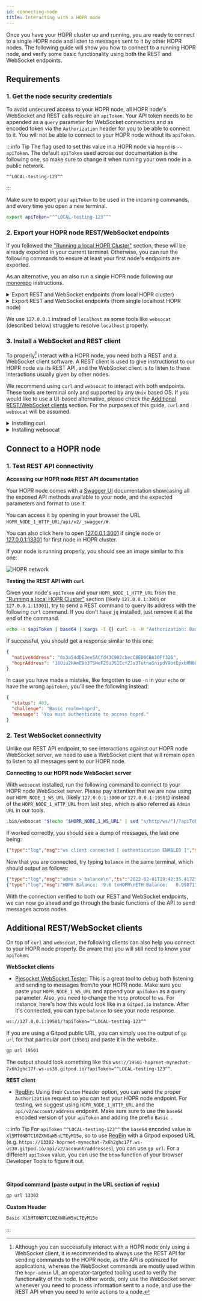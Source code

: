 ```yaml
---
id: connecting-node
title: Interacting with a HOPR node
---
```


Once you have your HOPR cluster up and running, you are ready to connect to a single HOPR node and listen to messages sent to it by other HOPR nodes.
The following guide will show you how to connect to a running HOPR node, and verify some basic functionality using both the REST and WebSocket
endpoints.

## Requirements

### 1. Get the node security credentials

To avoid unsecured access to your HOPR node, all HOPR node's WebSocket and REST calls require an `apiToken`. Your API token needs to be appended as a
`query` parameter for WebSocket connections and as encoded token via the `Authorization` header for you to be able to connect to it. You will not be
able to connect to your HOPR node without its `apiToken`.

:::info Tip
The flag used to set this value in a HOPR node via `hoprd` is `--apiToken`. The default `apiToken` used across our documentation is the following one,
so make sure to change it when running your own node in a public network.
<br/>

```
^^LOCAL-testing-123^^
```

:::

Make sure to export your `apiToken` to be used in the incoming commands, and every time you open a new terminal.

```bash
export apiToken="^^LOCAL-testing-123^^"
```

### 2. Export your HOPR node REST/WebSocket endpoints

If you followed the ["Running a local HOPR Cluster"](/developers/starting-local-cluster) section, these will be already exported in your current terminal. Otherwise, you can run the following commands to ensure at least your first node's endpoints are exported.

As an alternative, you an also run a single HOPR node following our [monorepo](https://github.com/hoprnet/hoprnet#develop) instructions.

<details>
  <summary>Export REST and WebSocket endpoints (from local HOPR cluster)</summary>
  <div>
    <div>
    <h3>Node 1</h3>
    <br/>
    <pre>
    export HOPR_NODE_1_HTTP_URL=http://127.0.0.1:13301 HOPR_NODE_1_WS_URL=http://127.0.0.1:19501
    </pre>
    <h3>API token & Node 1</h3>
    <br/>
    <pre>
    export apiToken=^^LOCAL-testing-123^^ HOPR_NODE_1_HTTP_URL=http://127.0.0.1:13301 HOPR_NODE_1_WS_URL=http://127.0.0.1:19501
    </pre>
    </div>
    <br/>
  </div>
</details>

<details>
  <summary>Export REST and WebSocket endpoints (from single localhost HOPR node)</summary>
  <div>
    <div>
    <h3>Node 1</h3>
    <br/>
    <pre>
    export HOPR_NODE_1_HTTP_URL=http://127.0.0.1:3001 HOPR_NODE_1_WS_URL=http://127.0.0.1:3000
    </pre>
    <h3>API token & Node 1</h3>
    <br/>
    <pre>
    export apiToken=^^LOCAL-testing-123^^ HOPR_NODE_1_HTTP_URL=http://127.0.0.1:3001 HOPR_NODE_1_WS_URL=http://127.0.0.1:3000
    </pre>
    </div>
    <br/>
  </div>
</details>

We use `127.0.0.1` instead of `localhost` as some tools like `websocat` (described below) struggle to resolve `localhost` properly.

### 3. Install a WebSocket and REST client

To properly[^1] interact with a HOPR node, you need both a REST and a WebSocket client software. A REST client is used to give instructionst to our
HOPR node via its REST API, and the WebSocket client is to listen to these interactions usually given by other nodes.

We recommend using `curl` and `websocat` to interact with both endpoints. These tools are terminal only and supported by any `Unix` based OS.
If you would like to use a UI-based alternative, please check the [Additional REST/WebSocket clients](#additional-restwebsocket-clients) section.
For the purposes of this guide, `curl` and `websocat` will be assumed.

<details>
  <summary>Installing curl</summary>
  <div>
    <div>Most <code>Unix</code> based systems have already <code>curl</code> installed, but in case it doesn’t you can always use the default package manager to do so. For instance, here’s how you install `curl` in Ubuntu:

<pre>
sudo apt-get install curl
</pre>

You can see if <code>curl</code> is installed in your system by running <code>which curl</code> or simply running <code>curl</code>, which will output a message like the following:

<pre>
curl: try 'curl --help' or 'curl --manual' for more information
</pre>
  </div>
  </div>
</details>

<details>
  <summary>Installing websocat</summary>
  <div>
    <div>
    <p>Our suggested client is <a href="https://github.com/vi/websocat" target="_blank" noreferral>websocat</a>, which you can install by running our
<code>./install-websocat.sh</code> <a href="https://raw.githubusercontent.com/hoprnet/hoprnet/master/scripts/install-websocat.sh" taget="_blank" noreferral>script</a> from our monorepo. To install, make sure to run it from the <code>scripts</code> folder, as it will install it in the parent folder under a <code>.bin</code> folder, and will not export it to your <code>$PATH</code>.</p>
<br/>
<b>Go to the scripts folder within the monorepo</b>
<pre>
cd scripts
</pre>

<b>Install script</b>

<pre>
./install-websocat.sh
</pre>

<p>
You can see if <code>websocat</code> was installed by running <code>.bin/websocat</code>.
</p>

  </div>
  </div>
</details>

## Connect to a HOPR node

### 1. Test REST API connectivity

**Accessing our HOPR node REST API documentation**

Your HOPR node comes with a [Swagger UI](https://swagger.io/tools/swagger-ui/) documentation showcasing all the exposed API methods available to your
node, and the expected parameters and format to use it.

You can access it by opening in your browser the URL `HOPR_NODE_1_HTTP_URL/api/v2/_swagger/#`.

You can also click here to open [127.0.0.1:3001](http://127.0.0.1:3001/api/v2/_swagger/#) if single node or [127.0.0.1:13301](http://127.0.0.1:13301/api/v2/_swagger/#) for first node in HOPR cluster.

If your node is running properly, you should see an image similar to this one:

![HOPR network](/img/developer/hopr_swagger_api.png)

**Testing the REST API with `curl`**

Given your node's `apiToken` and your `HOPR_NODE_1_HTTP_URL` from the ["Running a local HOPR Cluster"](/developers/starting-local-cluster) section (likely `127.0.0.1:3001` or `127.0.0.1:13301`), try to send a REST command to query its address with the following `curl`
command. If you don’t have `jq` installed, just remove it at the end of the command.

```bash
echo -n $apiToken | base64 | xargs -I {} curl -s -H "Authorization: Basic {}" $HOPR_NODE_1_HTTP_URL/api/v2/account/address | jq
```

If successful, you should get a response similar to this one:

```json
{
  "nativeAddress": "0x3a54dDE3ee5ACfd43C902cbecC8ED0CBA10Ff326",
  "hoprAddress": "16Uiu2HAmE9b3TSHeF25uJS1Ecf2Js3TutnaSnipdV9otEpxbRN8Q"
}
```

In case you have made a mistake, like forgotten to use `-n` in your `echo` or have the wrong `apiToken`, you’ll see the following instead:

```json
{
  "status": 403,
  "challenge": "Basic realm=hoprd",
  "message": "You must authenticate to access hoprd."
}
```

### 2. Test WebSocket connectivity

Unlike our REST API endpoint, to see interactions against our HOPR node WebSocket server, we need to use a WebSocket client that will remain
open to listen to all messages sent to our HOPR node.

**Connecting to our HOPR node WebSocket server**

With `websocat` installed, run the following command to connect to your HOPR node WebSocket server. Please pay attention that we are now using
our `HOPR_NODE_1_WS_URL` (likely `127.0.0.1:3000` or `127.0.0.1:19501`) instead of the `HOPR_NODE_1_HTTP_URL` from last step, which is also referred as `Admin URL` in our tools.

```bash
.bin/websocat "$(echo "$HOPR_NODE_1_WS_URL" | sed "s/http/ws/")/?apiToken=$apiToken"
```

If worked correctly, you should see a dump of messages, the last one being:

```json
{"type":"log","msg":"ws client connected [ authentication ENABLED ]","ts":"2022-02-01T19:42:34.152Z"}
```

Now that you are connected, try typing `balance` in the same terminal, which should output as follows:

```json
{"type":"log","msg":"admin > balance\n","ts":"2022-02-01T19:42:35.417Z"}
{"type":"log","msg":"HOPR Balance:  9.6 txHOPR\nETH Balance:   0.99871794476851171 xDAI","ts":"2022-02-01T19:42:35.421Z"}
```

With the connection verified to both our REST and WebSocket endpoints, we can now go ahead and go through the basic functions of the API to send
messages across nodes.

## Additional REST/WebSocket clients

On top of `curl` and `websocat`, the following clients can also help you connect to your HOPR node properly. Be aware that you will still
need to know your `apiToken`.

**WebSocket clients**

- [Piesocket WebSocket Tester](https://www.piesocket.com/websocket-tester): This is a great tool to debug both listening and sending to
  messages from/to your HOPR node. Make sure you paste your `HOPR_NODE_1_WS_URL` and append your `apiToken` as a query parameter. Also,
  you need to change the `http` protocol to `ws`. For instance, here's how this would look like
  in a `Gitpod.io` instance. After it's connected, you can type `balance` to see your node response.

```bash
ws://127.0.0.1:19501/?apiToken=^^LOCAL-testing-123^^
```

If you are using a Gitpod public URL, you can simply use the output of `gp url` for that particular port (`19501`) and paste it in the website.

```bash
gp url 19501
```

The output should look something like this `wss://19501-hoprnet-mynechat-7x6h2ghc17f.ws-us30.gitpod.io/?apiToken=^^LOCAL-testing-123^^`.

**REST client**

- [ReqBin](https://reqbin.com/): Using their `Custom` Header option, you can send the proper `Authorization` request so you can test your
  HOPR node endpoint. For testing, we suggest using `HOPR_NODE_1_HTTP_URL` and the `api/v2/account/address` endpoint. Make sure sure to use
  the `base64` encoded version of your `apiToken` and adding the prefix `Basic `.

:::info Tip
For `apiToken` `^^LOCAL-testing-123^^` the `base64` encoded value is `Xl5MT0NBTC10ZXN0aW5nLTEyM15e`, so to use [ReqBin](https://reqbin.com/)
with a Gitpod exposed URL (e.g. `https://13302-hoprnet-mynechat-7x6h2ghc17f.ws-us30.gitpod.io/api/v2/account/addresses`), you can use `gp url`.
For a different `apiToken` value, you can use the `btoa` function of your browser Developer Tools to figure it out.

<br/>

**Gitpod command (paste output in the URL section of `reqbin`)**

```bash
gp url 13302
```

**Custom Header**

```bash
Basic Xl5MT0NBTC10ZXN0aW5nLTEyM15e
```

:::

[^1]:
    Although you can successfully interact with a HOPR node only using a WebSocket client, it is recommended to always use the REST API
    for sending commands to the HOPR node, as the API is optimized for applications, whereas the WebSocket commands are mostly used within the
    `hopr-admin` UI, an operator-targeted tooling used to verify the functionality of the node. In other words, only use the WebSocket server
    whenever you need to process information sent to a node, and use the REST API when you need to write actions to a node.
